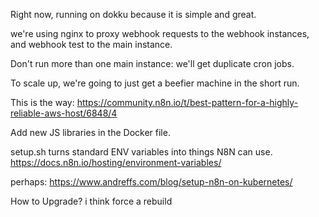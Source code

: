 Right now, running on dokku because it is simple and great.

we're using nginx to proxy webhook requests to the webhook instances, and webhook test to the main instance.

Don't run more than one main instance: we'll get duplicate cron jobs.

To scale up, we're going to just get a beefier machine in the short run.

This is the way:
https://community.n8n.io/t/best-pattern-for-a-highly-reliable-aws-host/6848/4

Add new JS libraries in the Docker file.


setup.sh turns standard ENV variables into things N8N can use.
https://docs.n8n.io/hosting/environment-variables/

perhaps: https://www.andreffs.com/blog/setup-n8n-on-kubernetes/

How to Upgrade? i think force a rebuild
